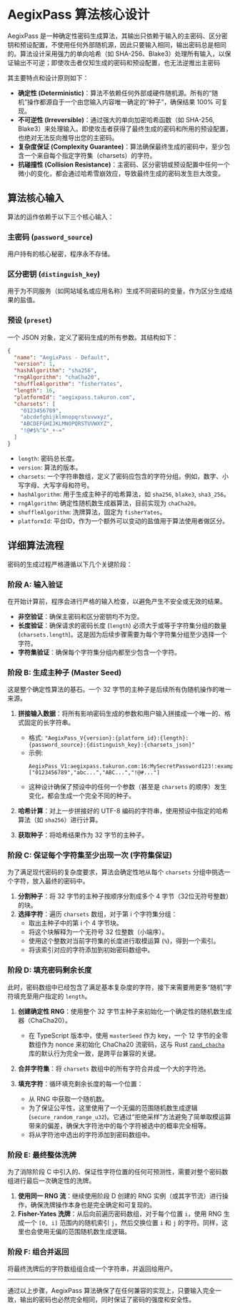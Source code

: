 # AegixPass 算法核心设计

AegixPass 是一种确定性密码生成算法，其输出只依赖于输入的主密码、区分密钥和预设配置，不使用任何外部随机源，因此只要输入相同，输出密码总是相同的。算法设计采用强力的单向哈希（如 SHA-256、Blake3）处理所有输入，以保证输出不可逆；即使攻击者仅知生成的密码和预设配置，也无法逆推出主密码

其主要特点和设计原则如下：

- **确定性 (Deterministic)**：算法不依赖任何外部或硬件随机源。所有的“随机”操作都源自于一个由您输入内容唯一确定的“种子”，确保结果 100% 可复现。
- **不可逆性 (Irreversible)**：通过强大的单向加密哈希函数（如 SHA-256, Blake3）来处理输入。即使攻击者获得了最终生成的密码和所用的预设配置，也绝对无法反向推导出您的主密码。
- **复杂度保证 (Complexity Guarantee)**：算法确保最终生成的密码中，至少包含一个来自每个指定字符集（charsets）的字符。
- **抗碰撞性 (Collision Resistance)**：主密码、区分密钥或预设配置中任何一个微小的变化，都会通过哈希雪崩效应，导致最终生成的密码发生巨大改变。

## 算法核心输入

算法的运作依赖于以下三个核心输入：

### 主密码 (`password_source`)
用户持有的核心秘密，程序永不存储。

### 区分密钥 (`distinguish_key`)
用于为不同服务（如网站域名或应用名称）生成不同密码的变量，作为区分生成结果的盐值。

### 预设 (`preset`)
一个 JSON 对象，定义了密码生成的所有参数。其结构如下：

```json
{
  "name": "AegixPass - Default",
  "version": 1,
  "hashAlgorithm": "sha256",
  "rngAlgorithm": "chaCha20",
  "shuffleAlgorithm": "fisherYates",
  "length": 16,
  "platformId": "aegixpass.takuron.com",
  "charsets": [
    "0123456789",
    "abcdefghijklmnopqrstuvwxyz",
    "ABCDEFGHIJKLMNOPQRSTUVWXYZ",
    "!@#$%^&*_+-="
  ]
}
```

- `length`: 密码总长度。
- `version`: 算法的版本。
- `charsets`: 一个字符串数组，定义了密码应包含的字符分组。例如，数字、小写字母、大写字母和符号。
- `hashAlgorithm`: 用于生成主种子的哈希算法，如 `sha256`, `blake3`, `sha3_256`。
- `rngAlgorithm`: 确定性随机数生成器算法，目前实现为 `chaCha20`。
- `shuffleAlgorithm`: 洗牌算法，固定为 `fisherYates`。
- `platformId`: 平台ID，作为一个额外可以变动的盐值用于算法使用者做区分。

## 详细算法流程

密码的生成过程严格遵循以下几个关键阶段：

### 阶段 A: 输入验证

在开始计算前，程序会进行严格的输入检查，以避免产生不安全或无效的结果。

- **非空验证**：确保主密码和区分密钥均不为空。
- **长度验证**：确保请求的密码长度 (`length`) 必须大于或等于字符集分组的数量 (`charsets.length`)。这是因为后续步骤需要为每个字符集分组至少选择一个字符。
- **字符集验证**：确保每个字符集分组内都至少包含一个字符。

### 阶段 B: 生成主种子 (Master Seed)

这是整个确定性算法的基石。一个 32 字节的主种子是后续所有伪随机操作的唯一来源。

1. **拼接输入数据**：将所有影响密码生成的参数和用户输入拼接成一个唯一的、格式固定的长字符串。
    - 格式: `"AegixPass_V{version}:{platform_id}:{length}:{password_source}:{distinguish_key}:{charsets_json}"`
    - 示例:
      ```
      AegixPass_V1:aegixpass.takuron.com:16:MySecretPassword123!:example.com:["0123456789","abc...","ABC...","!@#..."]
      ```
    - 这种设计确保了预设中的任何一个参数（甚至是 `charsets` 的顺序）发生变化，都会生成一个完全不同的种子。

2. **哈希计算**：对上一步拼接好的 UTF-8 编码的字符串，使用预设中指定的哈希算法（如 `sha256`）进行计算。

3. **获取种子**：将哈希结果作为 32 字节的主种子。

### 阶段 C: 保证每个字符集至少出现一次 (字符集保证)

为了满足现代密码的复杂度要求，算法会确定性地从每个 `charsets` 分组中挑选一个字符，放入最终的密码中。

1. **分割种子**：将 32 字节的主种子按顺序分割成多个 4 字节（32位无符号整数）的块。
2. **选择字符**：遍历 `charsets` 数组，对于第 i 个字符集分组：
    - 取出主种子中的第 i 个 4 字节块。
    - 将这个块解释为一个无符号 32 位整数（小端序）。
    - 使用这个整数对当前字符集的长度进行取模运算 (`%`)，得到一个索引。
    - 将该索引对应的字符添加到初始密码数组中。

### 阶段 D: 填充密码剩余长度

此时，密码数组中已经包含了满足基本复杂度的字符，接下来需要用更多“随机”字符填充至用户指定的 `length`。

1. **创建确定性 RNG**：使用整个 32 字节主种子来初始化一个确定性的随机数生成器（ChaCha20）。
    - 在 TypeScript 版本中，使用 `masterSeed` 作为 key，一个 12 字节的全零数组作为 nonce 来初始化 ChaCha20 流密码，这与 Rust [`rand_chacha`](https://crates.io/crates/rand_chacha) 库的默认行为完全一致，是跨平台兼容的关键。

2. **合并字符集**：将 `charsets` 数组中的所有字符合并成一个大的字符池。

3. **填充字符**：循环填充剩余长度的每一个位置：
    - 从 RNG 中获取一个随机数。
    - 为了保证公平性，这里使用了一个无偏的范围随机数生成逻辑 (`secure_random_range_u32`)。它通过“拒绝采样”方法避免了简单取模运算带来的偏差，确保大字符池中的每个字符被选中的概率完全相等。
    - 将从字符池中选出的字符添加到密码数组中。

### 阶段 E: 最终整体洗牌

为了消除阶段 C 中引入的、保证性字符位置的任何可预测性，需要对整个密码数组进行最后一次确定性的洗牌。

1. **使用同一 RNG 流**：继续使用阶段 D 创建的 RNG 实例（或其字节流）进行操作，确保洗牌操作本身也是完全确定和可复现的。
2. **Fisher-Yates 洗牌**：从后向前遍历密码数组，对于每个位置 `i`，使用 RNG 生成一个 `[0, i]` 范围内的随机索引 `j`，然后交换位置 `i` 和 `j` 的字符。同样，这里也会使用无偏的范围随机数生成逻辑。

### 阶段 F: 组合并返回

将最终洗牌后的字符数组组合成一个字符串，并返回给用户。

---

通过以上步骤，AegixPass 算法确保了在任何兼容的实现上，只要输入完全一致，输出的密码也必然完全相同，同时保证了密码的强度和安全性。